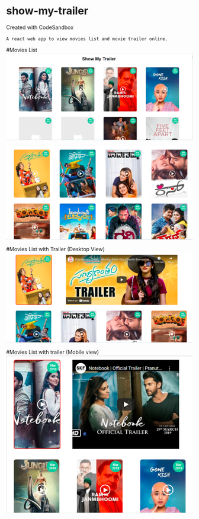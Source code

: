 # show-my-trailer

Created with CodeSandbox

```
A react web app to view movies list and movie trailer online.

```

#Movies List
![](images/movies-list1.png)


![](images/movies-list2.png)

#Movies List with Trailer (Desktop View)
![](images/movie-trailer.png)

#Movies List with trailer (Mobile view)
![](images/movie-trailer-mobile.png)
